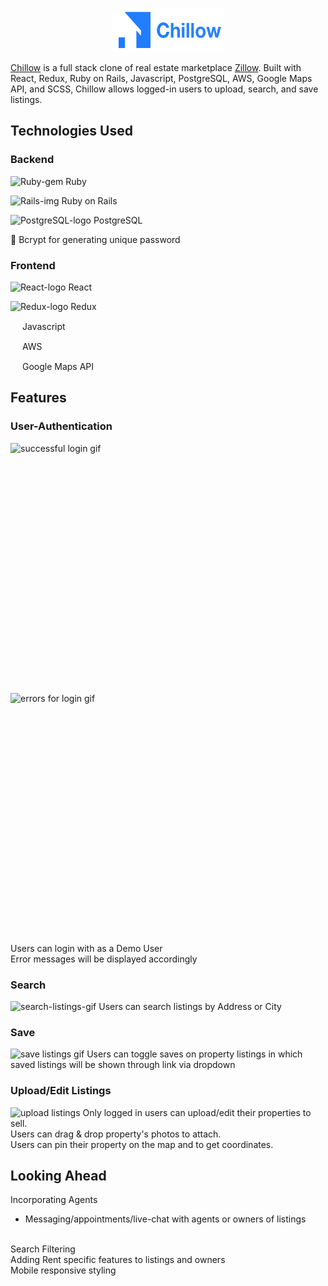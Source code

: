 <p align="center">
  <img width="180" alt="Chillow-logo" height="70" src="https://github.com/hyunbink/Chillow/blob/main/app/assets/images/logo.png">
</p>

[Chillow](https://Chillow.herokuapp.com/#/) is a full stack clone of real estate marketplace [Zillow](https://www.zillow.com/). Built with React, Redux, Ruby on Rails, Javascript, PostgreSQL, AWS, Google Maps API, and SCSS, Chillow allows logged-in users to upload, search, and save listings.

## Technologies Used

### Backend

<p align="left">
 <img width="15" height="15" alt="Ruby-gem" src="https://upload.wikimedia.org/wikipedia/commons/7/73/Ruby_logo.svg"> Ruby 
</p>
<p align="left">
  <img width="15" height="15" alt="Rails-img" src="https://upload.wikimedia.org/wikipedia/commons/6/62/Ruby_On_Rails_Logo.svg"> Ruby on Rails
</p>
<p align="left">
  <img width="15" height="15" alt="PostgreSQL-logo" src="https://upload.wikimedia.org/wikipedia/commons/2/29/Postgresql_elephant.svg"> PostgreSQL
</p>
<p align="left">
   🔐  Bcrypt for generating unique password
</p>

### Frontend

<p align="left">
  <img width="15" height="15" alt="React-logo" src="https://upload.wikimedia.org/wikipedia/commons/a/a7/React-icon.svg"> React
</p>
<p align="left">
  <img width="15" height="15" alt="Redux-logo" src="https://cdn.jsdelivr.net/gh/devicons/devicon/icons/redux/redux-original.svg"> Redux
</p>
<p align="left">
  <img width="15" height="15" src="https://upload.wikimedia.org/wikipedia/commons/9/99/Unofficial_JavaScript_logo_2.svg"> Javascript
</p>
<p align="left">
  <img width="15" height="15" src="https://upload.wikimedia.org/wikipedia/commons/9/93/Amazon_Web_Services_Logo.svg"> AWS
</p>
<p align="left">
  <img width="15" height="15" src="https://upload.wikimedia.org/wikipedia/commons/a/aa/Google_Maps_icon_%282020%29.svg"> Google Maps API
</p>

## Features

### User-Authentication


<img width="100%" height="400" align="left" alt='successful login gif' src=''> 

<img width="100%" height="400" align="left" alt='errors for login gif' src=''>
<br>
Users can login with as a Demo User
<br>
Error messages will be displayed accordingly



### Search
<img width="100%" height="400" alt='search-listings-gif' src=''>
Users can search listings by Address or City


### Save
<img width="100%" height="400" alt='save listings gif' src=""> 
Users can toggle saves on property listings in which saved listings will be shown through link via dropdown

### Upload/Edit Listings

<img width="100%" height="400" alt='upload listings' src=""> 
Only logged in users can upload/edit their properties to sell.
<br> Users can drag & drop property's photos to attach.
<br> Users can pin their property on the map and to get coordinates.


## Looking Ahead

Incorporating Agents
- Messaging/appointments/live-chat with agents or owners of listings
<br>
Search Filtering
<br>
Adding Rent specific features to listings and owners
<br>
Mobile responsive styling
